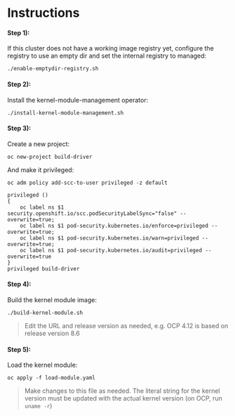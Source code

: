 # Instructions

#### Step 1):
If this cluster does not have a working image registry yet, configure the registry to use an empty dir and set the
internal registry to managed:
~~~
./enable-emptydir-registry.sh
~~~

#### Step 2):
Install the kernel-module-management operator:
~~~
./install-kernel-module-management.sh
~~~

#### Step 3):
Create a new project:
~~~
oc new-project build-driver
~~~

And make it privileged:
~~~
oc adm policy add-scc-to-user privileged -z default
~~~

~~~
privileged ()
{ 
    oc label ns $1 security.openshift.io/scc.podSecurityLabelSync="false" --overwrite=true;
    oc label ns $1 pod-security.kubernetes.io/enforce=privileged --overwrite=true;
    oc label ns $1 pod-security.kubernetes.io/warn=privileged --overwrite=true;
    oc label ns $1 pod-security.kubernetes.io/audit=privileged --overwrite=true
}
privileged build-driver
~~~

#### Step 4):
Build the kernel module image:
~~~
./build-kernel-module.sh
~~~
> Edit the URL and release version as needed, e.g. OCP 4.12 is based on release version 8.6

#### Step 5):
Load the kernel module:
~~~
oc apply -f load-module.yaml
~~~
> Make changes to this file as needed. The literal string for the kernel version must be updated with the actual
kernel version (on OCP, run `uname -r`)
